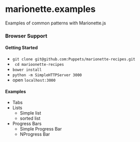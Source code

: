 marionette.examples
===================

Examples of common patterns with Marionette.js

### Browser Support


#### Getting Started
+ `git clone git@github.com:Puppets/marionette-recipes.git`
+ ` cd marioonette-recipes`
+ `bower install`
+ `python -m SimpleHTTPServer 3000`
+ open `localhost:3000`

#### Examples

+ Tabs
+ Lists
  + Simple list
  + sorted list
+ Progress Bars
  + Simple Progress Bar
  + NProgress Bar
